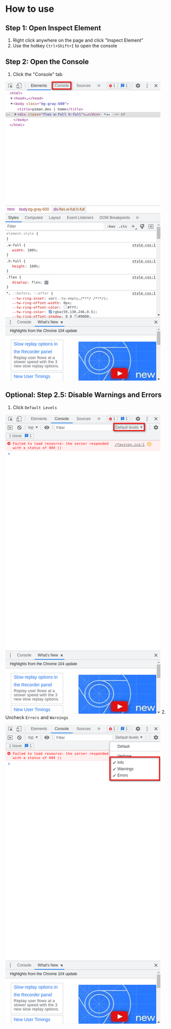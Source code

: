 # How to use

## Step 1: Open Inspect Element

1. Right click anywhere on the page and click "Inspect Element"
1. Use the hotkey `Ctrl+Shift+I` to open the console

## Step 2: Open the Console

1. Click the "Console" tab

![step1image](/tutorials/media/usestep1.png)

## Optional: Step 2.5: Disable Warnings and Errors

1. Click `Default Levels`

![step2image](/tutorials/media/usestep2.png) 2. Uncheck `Errors` and `Warnings`

![step3image](/tutorials/media/usestep3.png)
